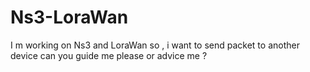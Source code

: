 # Ns3-LoraWan
I m working on Ns3 and LoraWan so , i want to send packet to another device can you guide me please or advice me ? 
